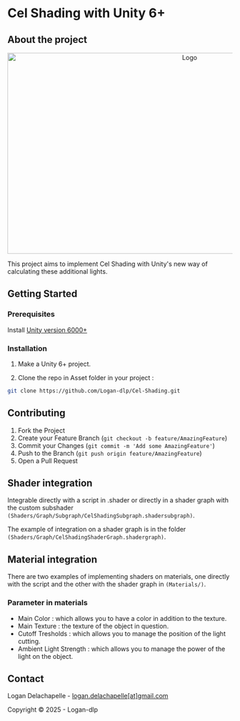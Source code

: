 # Cel Shading with Unity 6+
## About the project

<p align="center">
  <a href="https://github.com/Logan-dlp/Cel-Shading">
    <img src="images/CelShading.gif" alt="Logo" width="800" height="450">
  </a>
</p>

This project aims to implement Cel Shading with Unity's new way of calculating these additional lights.

## Getting Started

### Prerequisites

Install [Unity version 6000+](https://unity.com/releases/editor/archive)

### Installation

1. Make a Unity 6+ project.

2. Clone the repo in Asset folder in your project :
```sh
git clone https://github.com/Logan-dlp/Cel-Shading.git
```

## Contributing

1. Fork the Project
2. Create your Feature Branch (`git checkout -b feature/AmazingFeature`)
3. Commit your Changes (`git commit -m 'Add some AmazingFeature'`)
4. Push to the Branch (`git push origin feature/AmazingFeature`)
5. Open a Pull Request

## Shader integration

Integrable directly with a script in .shader or directly in a shader graph with the custom subshader `(Shaders/Graph/Subgraph/CelShadingSubgraph.shadersubgraph)`.

The example of integration on a shader graph is in the folder `(Shaders/Graph/CelShadingShaderGraph.shadergraph)`.

## Material integration

There are two examples of implementing shaders on materials, one directly with the script and the other with the shader graph in `(Materials/)`.

### Parameter in materials

- Main Color : which allows you to have a color in addition to the texture.
- Main Texture : the texture of the object in question.
- Cutoff Tresholds : which allows you to manage the position of the light cutting.
- Ambient Light Strength : which allows you to manage the power of the light on the object.

## Contact

Logan Delachapelle - [logan.delachapelle[at]gmail.com](mailto:logan.delachapelle@gmail.com)

Copyright © 2025 - Logan-dlp

